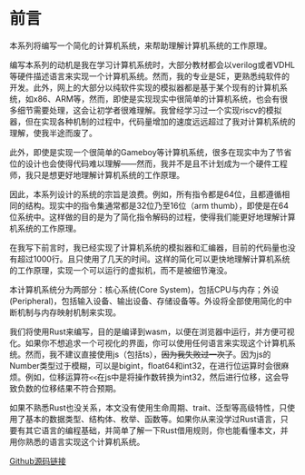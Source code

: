 # 前言

本系列将编写一个简化的计算机系统，来帮助理解计算机系统的工作原理。

编写本系列的动机是我在学习计算机系统时，大部分教材都会以verilog或者VDHL等硬件描述语言来实现一个计算机系统。然而，我的专业是SE，更熟悉纯软件的开发。此外，网上的大部分以纯软件实现的模拟器都是基于某个现有的计算机系统，如x86、ARM等，然而，即使是实现现实中很简单的计算机系统，也会有很多细节需要处理，这会让初学者很难理解。我曾经学习过一个实现riscv的模拟器，但在实现各种机制的过程中，代码量增加的速度远远超过了我对计算机系统的理解，使我半途而废了。

此外，即使是实现一个很简单的Gameboy等计算机系统，很多在现实中为了节省位的设计也会使得代码难以理解——然而，我并不是且不计划成为一个硬件工程师，我只是想更好地理解计算机系统的工作原理。

因此，本系列设计的系统的宗旨是浪费。例如，所有指令都是64位，且都遵循相同的结构。现实中的指令集通常都是32位乃至16位（arm thumb），即使是在64位系统中。这样做的目的是为了简化指令解码的过程，使得我们能更好地理解计算机系统的工作原理。

在我写下前言时，我已经实现了计算机系统的模拟器和汇编器，目前的代码量也没有超过1000行。且只使用了几天的时间。这样的简化可以更快地理解计算机系统的工作原理，实现一个可以运行的虚拟机，而不是被细节淹没。

本计算机系统分为两部分：核心系统(Core System)，包括CPU与内存；外设(Peripheral)，包括输入设备、输出设备、存储设备等。外设将全部使用简化的中断机制与内存映射机制来实现。

我们将使用Rust来编写，目的是编译到wasm，以便在浏览器中运行，并方便可视化。如果你不想追求一个可视化的界面，你可以使用任何语言来实现这个计算机系统。然而，我不建议直接使用js（包括ts），~~因为我失败过一次了~~。因为js的Number类型过于模糊，可以是bigint，float64和int32，在进行位运算时会很麻烦。例如，位移运算符`<<`在js中是将操作数转换为int32，然后进行位移，这会导致负数的位移结果不符合预期。

如果不熟悉Rust也没关系，本文没有使用生命周期、trait、泛型等高级特性，只使用了基本的数据类型、结构体、枚举、函数等。如果你从来没学过Rust语言，只要有其它语言的编程基础，并简单了解一下Rust借用规则，你也能看懂本文，并用你熟悉的语言实现这个计算机系统。

[Github源码链接](https://github.com/proximal-phalanx/your-own-computer-on-wasm)